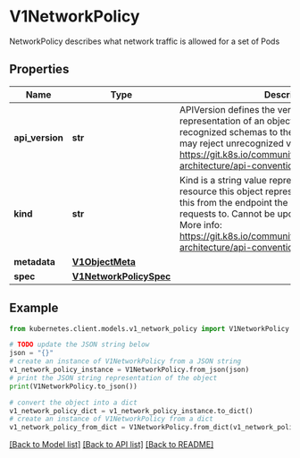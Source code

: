 # V1NetworkPolicy

NetworkPolicy describes what network traffic is allowed for a set of Pods

## Properties

Name | Type | Description | Notes
------------ | ------------- | ------------- | -------------
**api_version** | **str** | APIVersion defines the versioned schema of this representation of an object. Servers should convert recognized schemas to the latest internal value, and may reject unrecognized values. More info: https://git.k8s.io/community/contributors/devel/sig-architecture/api-conventions.md#resources | [optional] 
**kind** | **str** | Kind is a string value representing the REST resource this object represents. Servers may infer this from the endpoint the kubernetes.client submits requests to. Cannot be updated. In CamelCase. More info: https://git.k8s.io/community/contributors/devel/sig-architecture/api-conventions.md#types-kinds | [optional] 
**metadata** | [**V1ObjectMeta**](V1ObjectMeta.md) |  | [optional] 
**spec** | [**V1NetworkPolicySpec**](V1NetworkPolicySpec.md) |  | [optional] 

## Example

```python
from kubernetes.client.models.v1_network_policy import V1NetworkPolicy

# TODO update the JSON string below
json = "{}"
# create an instance of V1NetworkPolicy from a JSON string
v1_network_policy_instance = V1NetworkPolicy.from_json(json)
# print the JSON string representation of the object
print(V1NetworkPolicy.to_json())

# convert the object into a dict
v1_network_policy_dict = v1_network_policy_instance.to_dict()
# create an instance of V1NetworkPolicy from a dict
v1_network_policy_from_dict = V1NetworkPolicy.from_dict(v1_network_policy_dict)
```
[[Back to Model list]](../README.md#documentation-for-models) [[Back to API list]](../README.md#documentation-for-api-endpoints) [[Back to README]](../README.md)


